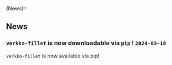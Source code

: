 (News)=
## News

<!-- marker: after prelude -->

### `verkko-fillet` is now downloadable via `pip` ! `2024-03-18`

`verkko-fillet` is now available via pip!

<!-- marker: before old news -->

